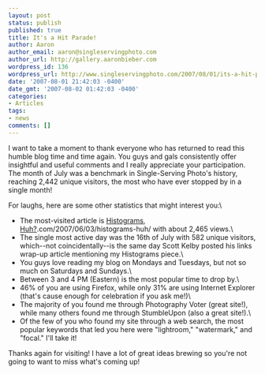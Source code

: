 ```yaml
---
layout: post
status: publish
published: true
title: It's a Hit Parade!
author: Aaron
author_email: aaron@singleservingphoto.com
author_url: http://gallery.aaronbieber.com
wordpress_id: 136
wordpress_url: http://www.singleservingphoto.com/2007/08/01/its-a-hit-parade/
date: '2007-08-01 21:42:03 -0400'
date_gmt: '2007-08-02 01:42:03 -0400'
categories:
- Articles
tags:
- news
comments: []
---
```

I want to take a moment to thank everyone who has returned to read this
humble blog time and time again. You guys and gals consistently offer
insightful and useful comments and I really appreciate your
participation. The month of July was a benchmark in Single-Serving
Photo's history, reaching 2,442 unique visitors, the most who have ever
stopped by in a single month!

For laughs, here are some other statistics that might interest you:\
 * The most-visited article is [Histograms,
Huh?](http://www.singleservingphoto).com/2007/06/03/histograms-huh/ with
about 2,465 views.\
 * The single most active day was the 16th of July with 582 unique
visitors, which--not coincidentally--is the same day Scott Kelby posted
his links wrap-up article mentioning my Histograms piece.\
 * You guys love reading my blog on Mondays and Tuesdays, but not so
much on Saturdays and Sundays.\
 * Between 3 and 4 PM (Eastern) is the most popular time to drop by.\
 * 46% of you are using Firefox, while only 31% are using Internet
Explorer (that's cause enough for celebration if you ask me!)\
 * The majority of you found me through Photography Voter (great
site!), while many others found me through StumbleUpon (also a great
site!).\
 * Of the few of you who found my site through a web search, the most
popular keywords that led you here were "lightroom," "watermark," and
"focal." I'll take it!

Thanks again for visiting! I have a lot of great ideas brewing so you're
not going to want to miss what's coming up!
